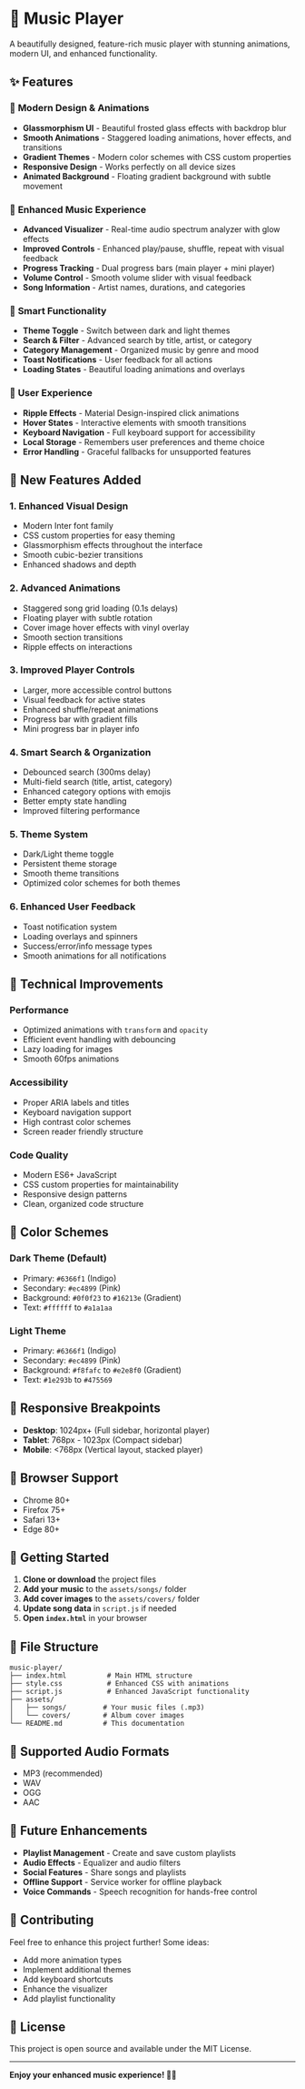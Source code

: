 # 🎵 Music Player

A beautifully designed, feature-rich music player with stunning animations, modern UI, and enhanced functionality.

## ✨ Features

### 🎨 **Modern Design & Animations**
- **Glassmorphism UI** - Beautiful frosted glass effects with backdrop blur
- **Smooth Animations** - Staggered loading animations, hover effects, and transitions
- **Gradient Themes** - Modern color schemes with CSS custom properties
- **Responsive Design** - Works perfectly on all device sizes
- **Animated Background** - Floating gradient background with subtle movement

### 🎵 **Enhanced Music Experience**
- **Advanced Visualizer** - Real-time audio spectrum analyzer with glow effects
- **Improved Controls** - Enhanced play/pause, shuffle, repeat with visual feedback
- **Progress Tracking** - Dual progress bars (main player + mini player)
- **Volume Control** - Smooth volume slider with visual feedback
- **Song Information** - Artist names, durations, and categories

### 🔧 **Smart Functionality**
- **Theme Toggle** - Switch between dark and light themes
- **Search & Filter** - Advanced search by title, artist, or category
- **Category Management** - Organized music by genre and mood
- **Toast Notifications** - User feedback for all actions
- **Loading States** - Beautiful loading animations and overlays

### 📱 **User Experience**
- **Ripple Effects** - Material Design-inspired click animations
- **Hover States** - Interactive elements with smooth transitions
- **Keyboard Navigation** - Full keyboard support for accessibility
- **Local Storage** - Remembers user preferences and theme choice
- **Error Handling** - Graceful fallbacks for unsupported features

## 🚀 **New Features Added**

### 1. **Enhanced Visual Design**
- Modern Inter font family
- CSS custom properties for easy theming
- Glassmorphism effects throughout the interface
- Smooth cubic-bezier transitions
- Enhanced shadows and depth

### 2. **Advanced Animations**
- Staggered song grid loading (0.1s delays)
- Floating player with subtle rotation
- Cover image hover effects with vinyl overlay
- Smooth section transitions
- Ripple effects on interactions

### 3. **Improved Player Controls**
- Larger, more accessible control buttons
- Visual feedback for active states
- Enhanced shuffle/repeat animations
- Progress bar with gradient fills
- Mini progress bar in player info

### 4. **Smart Search & Organization**
- Debounced search (300ms delay)
- Multi-field search (title, artist, category)
- Enhanced category options with emojis
- Better empty state handling
- Improved filtering performance

### 5. **Theme System**
- Dark/Light theme toggle
- Persistent theme storage
- Smooth theme transitions
- Optimized color schemes for both themes

### 6. **Enhanced User Feedback**
- Toast notification system
- Loading overlays and spinners
- Success/error/info message types
- Smooth animations for all notifications

## 🎯 **Technical Improvements**

### **Performance**
- Optimized animations with `transform` and `opacity`
- Efficient event handling with debouncing
- Lazy loading for images
- Smooth 60fps animations

### **Accessibility**
- Proper ARIA labels and titles
- Keyboard navigation support
- High contrast color schemes
- Screen reader friendly structure

### **Code Quality**
- Modern ES6+ JavaScript
- CSS custom properties for maintainability
- Responsive design patterns
- Clean, organized code structure

## 🎨 **Color Schemes**

### **Dark Theme (Default)**
- Primary: `#6366f1` (Indigo)
- Secondary: `#ec4899` (Pink)
- Background: `#0f0f23` to `#16213e` (Gradient)
- Text: `#ffffff` to `#a1a1aa`

### **Light Theme**
- Primary: `#6366f1` (Indigo)
- Secondary: `#ec4899` (Pink)
- Background: `#f8fafc` to `#e2e8f0` (Gradient)
- Text: `#1e293b` to `#475569`

## 📱 **Responsive Breakpoints**

- **Desktop**: 1024px+ (Full sidebar, horizontal player)
- **Tablet**: 768px - 1023px (Compact sidebar)
- **Mobile**: <768px (Vertical layout, stacked player)

## 🔧 **Browser Support**

- Chrome 80+
- Firefox 75+
- Safari 13+
- Edge 80+

## 🚀 **Getting Started**

1. **Clone or download** the project files
2. **Add your music** to the `assets/songs/` folder
3. **Add cover images** to the `assets/covers/` folder
4. **Update song data** in `script.js` if needed
5. **Open `index.html`** in your browser

## 📁 **File Structure**

```
music-player/
├── index.html          # Main HTML structure
├── style.css           # Enhanced CSS with animations
├── script.js           # Enhanced JavaScript functionality
├── assets/
│   ├── songs/         # Your music files (.mp3)
│   └── covers/        # Album cover images
└── README.md          # This documentation
```

## 🎵 **Supported Audio Formats**

- MP3 (recommended)
- WAV
- OGG
- AAC

## 🔮 **Future Enhancements**

- **Playlist Management** - Create and save custom playlists
- **Audio Effects** - Equalizer and audio filters
- **Social Features** - Share songs and playlists
- **Offline Support** - Service worker for offline playback
- **Voice Commands** - Speech recognition for hands-free control

## 🤝 **Contributing**

Feel free to enhance this project further! Some ideas:
- Add more animation types
- Implement additional themes
- Add keyboard shortcuts
- Enhance the visualizer
- Add playlist functionality

## 📄 **License**

This project is open source and available under the MIT License.

---

**Enjoy your enhanced music experience! 🎵✨**

